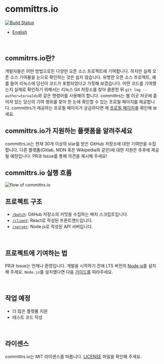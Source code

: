 # committrs.io
[![Build Status](https://travis-ci.com/soonoo/committrs.svg?branch=master)](https://travis-ci.com/soonoo/committrs)  
* [English](README.md)  

<br />

## commitrrs.io란?
개발자들은 어떤 방법으로든 다양한 오픈 소스 프로젝트에 기여합니다. 하지만 실제 오픈 소스 기여물을 눈으로 확인하는 것은 쉽지 않습니다. 유명한 오픈 소스 프로젝트, 예를 들어 리눅스에 당신이 코드가 포함되었다고 가정해 보겠습니다. 어떤 코드를 기여했는지 실제로 확인하기 위해서는 리눅스 Git 저장소를 찾아 클론한 뒤 `git log --author=torvalds`와 같은 명령어를 사용해야 합니다. committrs는 웹 이곳 저곳에 흩어져 있는 당신의 기여 행위를 찾아 한 눈에 확인할 수 있는 프로필 페이지를 제공합니다. committrs가 제공하는 프로필 페이지가 궁금하다면 제 [프로필 페이지](https://committrs.io/soonoo)를 확인해 보세요.
 <br />
## committrs.io가 지원하는 플랫폼을 알려주세요
committrs.io는 현재 30개 이상의 star를 받은 GitHub 저장소에 대한 기여만을 수집합니다. 다른 플랫폼(Gitlab, MDN 혹은 Wikipedia와 같은)에 대한 지원은 추후에 제공될 예정입니다. PR과 Issue를 통해 의견을 제시해 주세요!
 <br />
## committrs.io 실행 흐름
![flow of committrs.io](https://raw.githubusercontent.com/soonoo/committrs.io/master/app-flow.png)
 <br />
## 프로젝트 구조
- [`/batch`](https://github.com/soonoo/committrs.io/tree/master/batch): GitHub 저장소의 커밋을 수집하는 배치 스크립트입니다.
- [`/client`](https://github.com/soonoo/committrs.io/tree/master/client): React로 작성된 프론트엔드입니다.
- [`/server`](https://github.com/soonoo/committrs.io/tree/master/server): Node.js로 작성된 API 서버입니다.

<br />

## 프로젝트에 기여하는 법
PR과 Issue는 언제나 환영입니다. 개발을 시작하기 전에 LTS 버전의 [Node.js](https://nodejs.org/)를 설치해 주세요.
`Node.js`를 설치했다면 다음 [가이드를](CONTRIBUTING.md) 따라주세요.

<br />

## 작업 예정
- 더 많은 플랫폼 지원
- 테스트 코드 작성

<br />

## 라이센스
committrs.io는 MIT 라이센스를 따릅니다. [LICENSE](LICENSE.md) 파일을 확인해 주세요.

